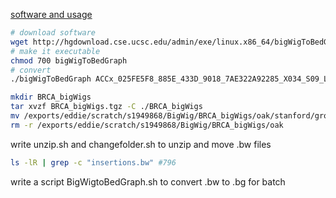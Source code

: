 [software and usage](http://hgdownload.cse.ucsc.edu/admin/exe/linux.x86_64/)

```bash
# download software
wget http://hgdownload.cse.ucsc.edu/admin/exe/linux.x86_64/bigWigToBedGraph
# make it executable
chmod 700 bigWigToBedGraph
# convert
./bigWigToBedGraph ACCx_025FE5F8_885E_433D_9018_7AE322A92285_X034_S09_L133_B1_T1_PMRG.insertions.bw 1.bg
```


```bash
mkdir BRCA_bigWigs
tar xvzf BRCA_bigWigs.tgz -C ./BRCA_bigWigs
mv /exports/eddie/scratch/s1949868/BigWig/BRCA_bigWigs/oak/stanford/groups/howchang/users/mcorces/temp/bigwigs/* /exports/eddie/scratch/s1949868/BigWig/BRCA_bigWigs
rm -r /exports/eddie/scratch/s1949868/BigWig/BRCA_bigWigs/oak
```
write unzip.sh and changefolder.sh to unzip and move .bw files
```bash
ls -lR | grep -c "insertions.bw" #796
```
write a script BigWigtoBedGraph.sh to convert .bw to .bg for batch


<!--stackedit_data:
eyJoaXN0b3J5IjpbLTQ2NDg3ODMxNCwtMjgxMjA4OTM3LC0zMD
QzMTQ4MDgsMTczMzUzNjA2NywxMjkxMjMzNDIzLDY1NzU4MDY4
NCwtODQyNDg5NTIsLTEyMjg3MjMwODgsLTk3NDYyMDI1NCwxNz
A3ODUzODU3LDExMDExMzIxMl19
-->